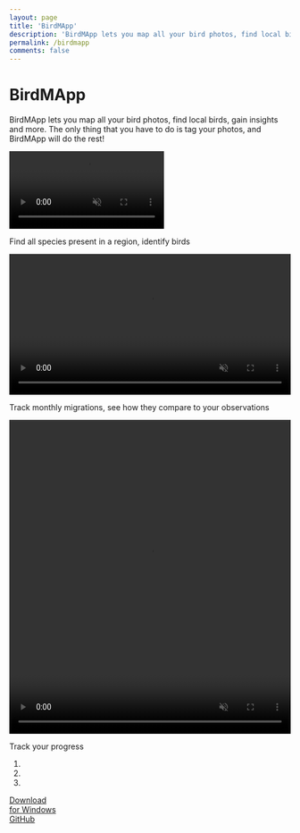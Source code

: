 ```yaml
---
layout: page
title: 'BirdMApp'
description: 'BirdMApp lets you map all your bird photos, find local birds, gain insights and more. The only thing that you have to do is tag your photos, and BirdMApp will do the rest!'
permalink: /birdmapp
comments: false
---
```


<div class="app-container">
  <h1 class="app-title">BirdMApp</h1>
  <p class="app-description">BirdMApp lets you map all your bird photos, find local birds, gain insights and more. The only thing that you have to do is tag your photos, and BirdMApp will do the rest!</p>
</div>
    
<div class="carousel">
  <div class="carousel-inner">
    <div class="item active">
      <div class="carousel-container">
        <div class="screenshot">
            <video width="55%" controls="" muted="" loop="" autoplay="">
            <source src="https://orsondewitt.com/assets/birdmapp/bird_map.mp4" type="video/mp4">
            </video>
        <p class="authr">Find all species present in a region, identify birds</p>
        </div>
      </div>
    </div>
    <div class="item">
      <div class="carousel-container">
        <div class="screenshot">
            <video width="100%" controls="" muted="" loop="" autoplay="">
            <source src="https://orsondewitt.com/assets/birdmapp/bird_distribution.mp4" type="video/mp4">
            </video>
        <p class="author">Track monthly migrations, see how they compare to your observations</p>
        </div>
      </div>
    </div>
    <div class="item">
      <div class="carousel-container">
        <div class="screenshot">
            <video width="100%" height="562" controls="" muted="" loop="" autoplay="">
            <source src="https://orsondewitt.com/assets/birdmapp/bird_charts.mp4" type="video/mp4">
            </video>
        <p class="author">Track your progress</p>
        </div>
      </div>
    </div>
  </div>
  <a class="carousel-control left">
    <span class="arrow left"></span>
  </a>
  <a class="carousel-control right">
    <span class="arrow right"></span>
  </a>
  <ol class="carousel-indicators">
    <li class="active"></li>
    <li></li>
    <li></li>
  </ol>
</div>

<div><div class="button-container app-container">
  <a href="#" class="download-button">
    <div class="icon-container">
    <i class="fab fa-windows"></i>
  </div>
  <div class="text-container">
    Download<br>for Windows
  </div>
  </a>
  <a href="#" class="github-button">
    <i class="fab fa-github"></i> GitHub
  </a>
</div>
</div>

